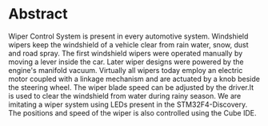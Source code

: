 # Abstract
Wiper Control System is present in every automotive system. Windshield wipers keep the windshield of a vehicle clear from rain water, snow, dust and road spray. The first windshield wipers were operated manually by moving a lever inside the car. Later wiper designs were powered by the engine's manifold vacuum. Virtually all wipers today employ an electric motor coupled with a linkage mechanism and are actuated by a knob beside the steering wheel. The wiper blade speed can be adjusted by the driver.It is used to clear the windshield from water during rainy season. We are imitating a wiper system using LEDs present in the STM32F4-Discovery. The positions and speed of the wiper is also controlled using the Cube IDE.
 
